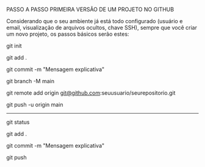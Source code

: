PASSO A PASSO PRIMEIRA VERSÃO DE UM PROJETO NO GITHUB

Considerando que o seu ambiente já está todo configurado (usuário e email, visualização de arquivos ocultos, chave SSH), sempre que você criar um novo projeto, os passos básicos serão estes:

git init

git add .

git commit -m "Mensagem explicativa"

git branch -M main

git remote add origin git@github.com:seuusuario/seurepositorio.git

git push -u origin main

------------------------------------------------------------------------

git status

git add .

git commit -m "Mensagem explicativa"

git push

